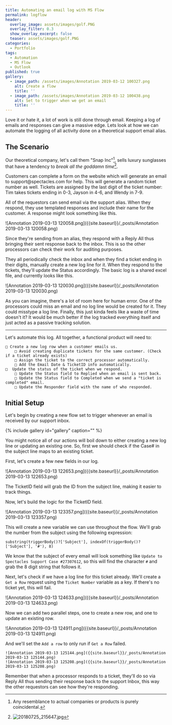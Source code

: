 ```yaml
---
title: Automating an email log with MS Flow
permalink: logflow
header:
  overlay_image: assets/images/golf.PNG
  overlay_filter: 0.3
  show_overlay_excerpt: false
  teaser: assets/images/golf.PNG
categories:
  - Portfolio
tags:
  - Automation
  - MS Flow
  - Outlook
published: true
gallery:
  - image_path: /assets/images/Annotation 2019-03-12 100327.png
    alt: Create a flow
    title: ''
  - image_path: /assets/images/Annotation 2019-03-12 100438.png
    alt: Set to trigger when we get an email
    title: ''
---
```


Love it or hate it, a lot of work is still done through email. Keeping a log of emails and responses can give a massive edge.
Lets look at how we can automate the logging of all activity done on a theoretical support email alias.


## The Scenario

Our theoretical company, let's call them "Snap Inc"[^coincidence], sells luxury sunglasses that have a tendency to *break all the goddamn time*[^broke]. 

[^coincidence]: Any resemblance to actual companies or products is purely coincidental.
[^broke]: ![20180725_215647.jpg]({{site.imgurl}}/20180725_215647.jpg)

Customers can complete a form on the website which will generate an email to support@spectacles<nolink>.com for help. This will generate a random ticket number as well. Tickets are assigned by the last digit of the ticket number: Tim takes tickets ending in 0-3, Jayson in 4-6, and Wendy in 7-9.

All of the requestors can send email via the support alias.
When they respond, they use templated responses and include their name for the customer. A response might look something like this.

![Annotation 2019-03-13 120058.png]({{site.baseurl}}/_posts/Annotation 2019-03-13 120058.png)

Since they're sending from an alias, they respond with a Reply All thus bringing their sent response back to the inbox. This is so the other processors can check their work for auditing purposes.
  
They all periodically check the inbox and when they find a ticket ending in their digits, manually create a new log line for it. When they respond to the tickets, they'll update the Status accordingly. 
The basic log is a shared excel file, and currently looks like this.
  
![Annotation 2019-03-13 120030.png]({{site.baseurl}}/_posts/Annotation 2019-03-13 120030.png)

As you can imagine, there's a lot of room here for human error. One of the processors could miss an email and no log line would be created for it. They could misstype a log line. Finally, this just kinda feels like a waste of time doesn't it? It would be much better if the log tracked everything itself and just acted as a passive tracking solution.

---

Let's automate this log.
All together, a functional product will need to:

```
□ Create a new log row when a customer emails us.  
	□ Avoid creating duplicate tickets for the same customer. (Check if a ticket already exists)
  	□ Assign the ticket to the correct processor automatically.
  	□ Add the Email Date & TicketID info automatically.
□  Update the status of the ticket when we respond.  
	□ Update the Status field to Replied when an email is sent back.  
	□ Update the Status field to Completed when we send a "ticket is completed" email.  
	□ Update the Responder field with the name of who responded.
```


## Initial Setup

Let's begin by creating a new flow set to trigger whenever an email is received by our support inbox.

{% include gallery id="gallery" caption="" %}

You might notice all of our actions will boil down to either creating a new log line or updating an existing one. So, first we should check if the Case# in the subject line maps to an existing ticket.

First, let's create a few new fields in our log.
  
![Annotation 2019-03-13 122653.png]({{site.baseurl}}/_posts/Annotation 2019-03-13 122653.png)

The TicketID field will grab the ID from the subject line, making it easier to track things.


Now, let's build the logic for the TicketID field.

![Annotation 2019-03-13 123357.png]({{site.baseurl}}/_posts/Annotation 2019-03-13 123357.png)

This will create a new variable we can use throughout the flow. We'll grab the number from the subject using the following expression:
  
  ```
  substring(triggerBody()?['Subject'], indexOf(triggerBody()?['Subject'], '#'), 8)
  ```
  
 We know that the subject of every email will look something like `Update to Spectacles Support Case #27307612`, so this will find the character `#` and grab the 8 digit string that follows it.
  
  Next, let's check if we have a log line for this ticket already.
  We'll create a `Get a Row` request using the `Ticket Number` variable as a key. If there's no ticket yet, this will fail.
  
![Annotation 2019-03-13 124633.png]({{site.baseurl}}/_posts/Annotation 2019-03-13 124633.png)

 Now we can add two parallel steps, one to create a new row, and one to update an existing row.
  
  ![Annotation 2019-03-13 124911.png]({{site.baseurl}}/_posts/Annotation 2019-03-13 124911.png)

  And we'll set the `Add a row` to only run if `Get a Row` failed.
  
  	![Annotation 2019-03-13 125144.png]({{site.baseurl}}/_posts/Annotation 2019-03-13 125144.png)
	![Annotation 2019-03-13 125208.png]({{site.baseurl}}/_posts/Annotation 2019-03-13 125208.png)

  
 
  Remember that when a processor responds to a ticket, they'll do so via Reply All thus sending their response back to the support Inbox, this way the other requestors can see how they're responding.
